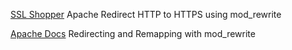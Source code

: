 
[SSL Shopper](https://www.sslshopper.com/apache-redirect-http-to-https.html)
Apache Redirect HTTP to HTTPS using mod_rewrite

[Apache Docs](https://httpd.apache.org/docs/2.4/en/rewrite/remapping.html)
Redirecting and Remapping with mod_rewrite
